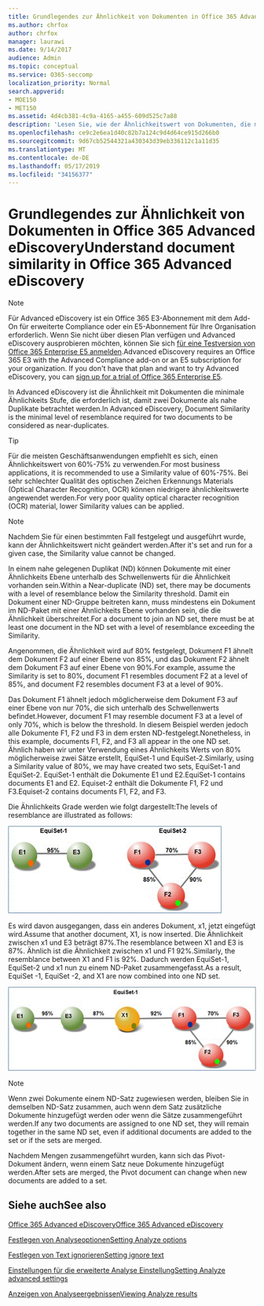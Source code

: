 ```yaml
---
title: Grundlegendes zur Ähnlichkeit von Dokumenten in Office 365 Advanced eDiscovery
ms.author: chrfox
author: chrfox
manager: laurawi
ms.date: 9/14/2017
audience: Admin
ms.topic: conceptual
ms.service: O365-seccomp
localization_priority: Normal
search.appverid:
- MOE150
- MET150
ms.assetid: 4d4cb381-4c9a-4165-a455-609d525c7a88
description: 'Lesen Sie, wie der Ähnlichkeitswert von Dokumenten, die minimale Ähnlichkeit zweier Dateien, die als nahe Duplikate betrachtet werden müssen, in Office 365 Advanced eDiscovery funktioniert. '
ms.openlocfilehash: ce9c2e6ea1d40c82b7a124c9d4d64ce915d266b0
ms.sourcegitcommit: 9d67cb52544321a430343d39eb336112c1a11d35
ms.translationtype: MT
ms.contentlocale: de-DE
ms.lasthandoff: 05/17/2019
ms.locfileid: "34156377"
---
```

# <a name="understand-document-similarity-in-office-365-advanced-ediscovery"></a><span data-ttu-id="19311-103">Grundlegendes zur Ähnlichkeit von Dokumenten in Office 365 Advanced eDiscovery</span><span class="sxs-lookup"><span data-stu-id="19311-103">Understand document similarity in Office 365 Advanced eDiscovery</span></span>

> [!NOTE]
> <span data-ttu-id="19311-p101">Für Advanced eDiscovery ist ein Office 365 E3-Abonnement mit dem Add-On für erweiterte Compliance oder ein E5-Abonnement für Ihre Organisation erforderlich. Wenn Sie nicht über diesen Plan verfügen und Advanced eDiscovery ausprobieren möchten, können Sie sich [für eine Testversion von Office 365 Enterprise E5 anmelden](https://go.microsoft.com/fwlink/p/?LinkID=698279).</span><span class="sxs-lookup"><span data-stu-id="19311-p101">Advanced eDiscovery requires an Office 365 E3 with the Advanced Compliance add-on or an E5 subscription for your organization. If you don't have that plan and want to try Advanced eDiscovery, you can [sign up for a trial of Office 365 Enterprise E5](https://go.microsoft.com/fwlink/p/?LinkID=698279).</span></span> 
  
<span data-ttu-id="19311-106">In Advanced eDiscovery ist die Ähnlichkeit mit Dokumenten die minimale Ähnlichkeits Stufe, die erforderlich ist, damit zwei Dokumente als nahe Duplikate betrachtet werden.</span><span class="sxs-lookup"><span data-stu-id="19311-106">In Advanced eDiscovery, Document Similarity is the minimal level of resemblance required for two documents to be considered as near-duplicates.</span></span>
  
> [!TIP]
> <span data-ttu-id="19311-107">Für die meisten Geschäftsanwendungen empfiehlt es sich, einen Ähnlichkeitswert von 60%-75% zu verwenden.</span><span class="sxs-lookup"><span data-stu-id="19311-107">For most business applications, it is recommended to use a Similarity value of 60%-75%.</span></span> <span data-ttu-id="19311-108">Bei sehr schlechter Qualität des optischen Zeichen Erkennungs Materials (Optical Character Recognition, OCR) können niedrigere ähnlichkeitswerte angewendet werden.</span><span class="sxs-lookup"><span data-stu-id="19311-108">For very poor quality optical character recognition (OCR) material, lower Similarity values can be applied.</span></span> 
  
> [!NOTE]
> <span data-ttu-id="19311-109">Nachdem Sie für einen bestimmten Fall festgelegt und ausgeführt wurde, kann der Ähnlichkeitswert nicht geändert werden.</span><span class="sxs-lookup"><span data-stu-id="19311-109">After it's set and run for a given case, the Similarity value cannot be changed.</span></span> 
  
<span data-ttu-id="19311-110">In einem nahe gelegenen Duplikat (ND) können Dokumente mit einer Ähnlichkeits Ebene unterhalb des Schwellenwerts für die Ähnlichkeit vorhanden sein.</span><span class="sxs-lookup"><span data-stu-id="19311-110">Within a Near-duplicate (ND) set, there may be documents with a level of resemblance below the Similarity threshold.</span></span> <span data-ttu-id="19311-111">Damit ein Dokument einer ND-Gruppe beitreten kann, muss mindestens ein Dokument im ND-Paket mit einer Ähnlichkeits Ebene vorhanden sein, die die Ähnlichkeit überschreitet.</span><span class="sxs-lookup"><span data-stu-id="19311-111">For a document to join an ND set, there must be at least one document in the ND set with a level of resemblance exceeding the Similarity.</span></span> 
  
<span data-ttu-id="19311-112">Angenommen, die Ähnlichkeit wird auf 80% festgelegt, Dokument F1 ähnelt dem Dokument F2 auf einer Ebene von 85%, und das Dokument F2 ähnelt dem Dokument F3 auf einer Ebene von 90%.</span><span class="sxs-lookup"><span data-stu-id="19311-112">For example, assume the Similarity is set to 80%, document F1 resembles document F2 at a level of 85%, and document F2 resembles document F3 at a level of 90%.</span></span> 
  
<span data-ttu-id="19311-113">Das Dokument F1 ähnelt jedoch möglicherweise dem Dokument F3 auf einer Ebene von nur 70%, die sich unterhalb des Schwellenwerts befindet.</span><span class="sxs-lookup"><span data-stu-id="19311-113">However, document F1 may resemble document F3 at a level of only 70%, which is below the threshold.</span></span> <span data-ttu-id="19311-114">In diesem Beispiel werden jedoch alle Dokumente F1, F2 und F3 in dem ersten ND-festgelegt.</span><span class="sxs-lookup"><span data-stu-id="19311-114">Nonetheless, in this example, documents F1, F2, and F3 all appear in the one ND set.</span></span> <span data-ttu-id="19311-115">Ähnlich haben wir unter Verwendung eines Ähnlichkeits Werts von 80% möglicherweise zwei Sätze erstellt, EquiSet-1 und EquiSet-2.</span><span class="sxs-lookup"><span data-stu-id="19311-115">Similarly, using a Similarity value of 80%, we may have created two sets, EquiSet-1 and EquiSet-2.</span></span> <span data-ttu-id="19311-116">EquiSet-1 enthält die Dokumente E1 und E2.</span><span class="sxs-lookup"><span data-stu-id="19311-116">EquiSet-1 contains documents E1 and E2.</span></span> <span data-ttu-id="19311-117">Equiset-2 enthält die Dokumente F1, F2 und F3.</span><span class="sxs-lookup"><span data-stu-id="19311-117">Equiset-2 contains documents F1, F2, and F3.</span></span> 
  
<span data-ttu-id="19311-118">Die Ähnlichkeits Grade werden wie folgt dargestellt:</span><span class="sxs-lookup"><span data-stu-id="19311-118">The levels of resemblance are illustrated as follows:</span></span>
  
![Dokument Ähnlichkeit](media/3907ea7d-e28a-4027-8fc3-be090dd39144.gif)
  
<span data-ttu-id="19311-120">Es wird davon ausgegangen, dass ein anderes Dokument, x1, jetzt eingefügt wird.</span><span class="sxs-lookup"><span data-stu-id="19311-120">Assume that another document, X1, is now inserted.</span></span> <span data-ttu-id="19311-121">Die Ähnlichkeit zwischen x1 und E3 beträgt 87%.</span><span class="sxs-lookup"><span data-stu-id="19311-121">The resemblance between X1 and E3 is 87%.</span></span> <span data-ttu-id="19311-122">Ähnlich ist die Ähnlichkeit zwischen x1 und F1 92%.</span><span class="sxs-lookup"><span data-stu-id="19311-122">Similarly, the resemblance between X1 and F1 is 92%.</span></span> <span data-ttu-id="19311-123">Dadurch werden EquiSet-1, EquiSet-2 und x1 nun zu einem ND-Paket zusammengefasst.</span><span class="sxs-lookup"><span data-stu-id="19311-123">As a result, EquiSet -1, EquiSet -2, and X1 are now combined into one ND set.</span></span>
  
![Dokument Ähnlichkeit](media/d140d347-33d5-475a-af04-594a0f2ab13d.gif)
  
> [!NOTE]
> <span data-ttu-id="19311-125">Wenn zwei Dokumente einem ND-Satz zugewiesen werden, bleiben Sie in demselben ND-Satz zusammen, auch wenn dem Satz zusätzliche Dokumente hinzugefügt werden oder wenn die Sätze zusammengeführt werden.</span><span class="sxs-lookup"><span data-stu-id="19311-125">If any two documents are assigned to one ND set, they will remain together in the same ND set, even if additional documents are added to the set or if the sets are merged.</span></span> 
  
<span data-ttu-id="19311-126">Nachdem Mengen zusammengeführt wurden, kann sich das Pivot-Dokument ändern, wenn einem Satz neue Dokumente hinzugefügt werden.</span><span class="sxs-lookup"><span data-stu-id="19311-126">After sets are merged, the Pivot document can change when new documents are added to a set.</span></span> 
  
## <a name="see-also"></a><span data-ttu-id="19311-127">Siehe auch</span><span class="sxs-lookup"><span data-stu-id="19311-127">See also</span></span>

[<span data-ttu-id="19311-128">Office 365 Advanced eDiscovery</span><span class="sxs-lookup"><span data-stu-id="19311-128">Office 365 Advanced eDiscovery</span></span>](office-365-advanced-ediscovery.md)
  
[<span data-ttu-id="19311-129">Festlegen von Analyseoptionen</span><span class="sxs-lookup"><span data-stu-id="19311-129">Setting Analyze options</span></span>](set-analyze-options-in-advanced-ediscovery.md)
  
[<span data-ttu-id="19311-130">Festlegen von Text ignorieren</span><span class="sxs-lookup"><span data-stu-id="19311-130">Setting ignore text</span></span>](set-ignore-text-in-advanced-ediscovery.md)
  
[<span data-ttu-id="19311-131">Einstellungen für die erweiterte Analyse Einstellung</span><span class="sxs-lookup"><span data-stu-id="19311-131">Setting Analyze advanced settings</span></span>](set-analyze-advanced-settings-in-advanced-ediscovery.md)
  
[<span data-ttu-id="19311-132">Anzeigen von Analyseergebnissen</span><span class="sxs-lookup"><span data-stu-id="19311-132">Viewing Analyze results</span></span>](view-analyze-results-in-advanced-ediscovery.md)

